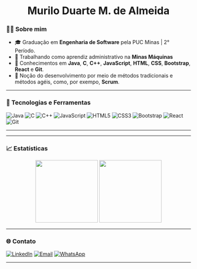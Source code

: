<h1 align="center">Murilo Duarte M. de Almeida</h1>

### 👨‍💻 Sobre mim

- 🎓 Graduação em **Engenharia de Software** pela PUC Minas | 2° Período.
- 💼 Trabalhando como aprendiz administrativo na <b>Minas Máquinas</b>
- 🔧 Conhecimentos em **Java**, **C**, **C++**, **JavaScript**, **HTML**, **CSS**, **Bootstrap**, **React** e **Git**.
- 🧠 Noção do desenvolvimento por meio de métodos tradicionais e métodos agéis, como, por exempo, **Scrum**.

---

### 🚀 Tecnologias e Ferramentas

![Java](https://img.shields.io/badge/Java-ED8B00?style=for-the-badge&logo=java&logoColor=white)
![C](https://img.shields.io/badge/C-00599C?style=for-the-badge&logo=c&logoColor=white)
![C++](https://img.shields.io/badge/C++-00599C?style=for-the-badge&logo=c%2B%2B&logoColor=white)
![JavaScript](https://img.shields.io/badge/JavaScript-F7DF1E?style=for-the-badge&logo=javascript&logoColor=black)
![HTML5](https://img.shields.io/badge/HTML5-E34F26?style=for-the-badge&logo=html5&logoColor=white)
![CSS3](https://img.shields.io/badge/CSS3-1572B6?style=for-the-badge&logo=css3&logoColor=white)
![Bootstrap](https://img.shields.io/badge/Bootstrap-563D7C?style=for-the-badge&logo=bootstrap&logoColor=white)
![React](https://img.shields.io/badge/React-20232A?style=for-the-badge&logo=react&logoColor=61DAFB)
![Git](https://img.shields.io/badge/Git-F05032?style=for-the-badge&logo=git&logoColor=white)

---

---

### 📈 Estatísticas

<div align="center">
  <img height="170em" src="https://github-readme-stats.vercel.app/api?username=zayan44&show_icons=true&theme=tokyonight" />
  <img height="170em" src="https://github-readme-stats.vercel.app/api/top-langs/?username=zayan44&layout=compact&theme=tokyonight" />
</div>

---

### 🌐 Contato

[![LinkedIn](https://img.shields.io/badge/-LinkedIn-0077B5?style=for-the-badge&logo=linkedin&logoColor=white)](https://linkedin.com/in/murilo-duarte-moura-de-almeida-4917091a6)
[![Email](https://img.shields.io/badge/-Email-D14836?style=for-the-badge&logo=gmail&logoColor=white)](mailto:muriloduartemouradealmeida@gmail.com)
[![WhatsApp](https://img.shields.io/badge/WhatsApp-25D366?style=for-the-badge&logo=whatsapp&logoColor=white)](https://wa.me/5531993557359)

---

